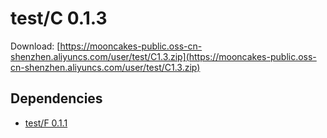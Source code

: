 # test/C 0.1.3

Download: [https://mooncakes-public.oss-cn-shenzhen.aliyuncs.com/user/test/C1.3.zip](https://mooncakes-public.oss-cn-shenzhen.aliyuncs.com/user/test/C1.3.zip)

## Dependencies

* [test/F 0.1.1](/option/test/F/0.1.1/index.md)
